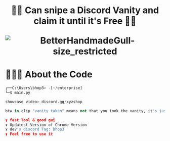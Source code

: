 ### 
<h1 align="center">🕵️‍♂️ Can snipe a Discord Vanity and claim it until it's Free 🕵️‍♂️</h>

![BetterHandmadeGull-size_restricted](https://cdn.discordapp.com/attachments/1189254955547230328/1209271660708896878/Bugs_Bunny-removebg-preview.png?ex=65e650ff&is=65d3dbff&hm=fe48d95eb32239141c97784ed55a8dfe58f7f605a9ab7566926a5e5969202c29&)

# 👨🏻‍💻 About the Code

```python
┌──C:\Users\bhop3> -[~/enterprise]
└─$ main.py

showcase video> discord.gg/xyzshop

btw in clip "vanity taken" means not that you took the vanity, it's just a taken vanity, and it keeps looking for it until its free2claim!

ɤ fast Tool & good gui
ɤ Updatest Version of Chrome Version
ɤ dev's discord Tag: bhop3
ɤ Feel free to use it
```
